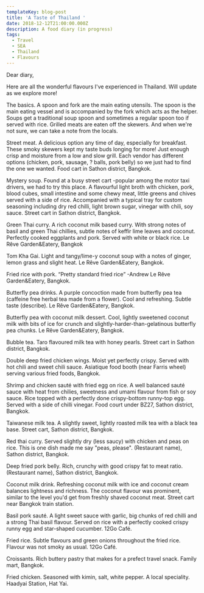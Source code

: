 ```yaml
---
templateKey: blog-post
title: 'A Taste of Thailand '
date: 2018-12-12T21:00:00.000Z
description: A food diary (in progress)
tags:
  - Travel
  - SEA
  - Thailand
  - Flavours
---
```

Dear diary,

Here are all the wonderful flavours I've experienced in Thailand. Will update as we explore more!

The basics. A spoon and fork are the main eating utensils.
The spoon is the main eating vessel and is accompanied by the fork which acts as the helper. Soups get a traditional soup spoon and sometimes a regular spoon too if served with rice. Grilled meats are eaten off the skewers. And when we're not sure, we can take a note from the locals. 

Street meat. A delicious option any time of day, especially for breakfast. These smoky skewers kept my taste buds longing for more! Just enough crisp and moisture from a low and slow grill. Each vendor has different options (chicken, pork, sausage, ? balls, pork belly) so we just had to find the one we wanted.
Food cart in Sathon district, Bangkok.

Mystery soup. Found at a busy street cart -popular among the motor taxi drivers, we had to try this place. A flavourful light broth with chicken, pork, blood cubes, small intestine and some chewy meat, little greens and chives served with a side of rice. Accompanied with a typical tray for custom seasoning including dry red chilli, light brown sugar, vinegar with chili, soy sauce.
Street cart in Sathon district, Bangkok.

Green Thai curry. A rich coconut milk based curry. With strong notes of basil and green Thai chillies,  subtle notes of keffir lime leaves and coconut. Perfectly cooked eggplants and pork. Served with white or black rice.
Le Rêve Garden&Eatery, Bangkok 

Tom Kha Gai. Light and tangy/lime-y coconut soup with a notes of ginger, lemon grass and slight heat.
Le Rêve Garden&Eatery, Bangkok.

Fried rice with pork. “Pretty standard fried rice” -Andrew
Le Rêve Garden&Eatery, Bangkok.

Butterfly pea drinks. A purple concoction made from butterfly pea tea (caffeine free herbal tea made from a flower). Cool and refreshing. Subtle taste (describe).
Le Rêve Garden&Eatery, Bangkok.

Butterfly pea with coconut milk dessert. Cool, lightly sweetened coconut milk with bits of ice for crunch and slightly-harder-than-gelatinous butterfly pea chunks. 
Le Rêve Garden&Eatery, Bangkok.

Bubble tea. Taro flavoured milk tea with honey pearls.
Street cart in Sathon district, Bangkok.

Double deep fried chicken wings. Moist yet perfectly crispy. Served with hot chili and sweet chili sauce.
Asiatique food booth (near Farris wheel) serving various fried foods, Bangkok.

Shrimp and chicken sauté with fried egg on rice. A well balanced sauté sauce with heat from chilies, sweetness and umami flavour from fish or soy sauce. Rice topped with a perfectly done crispy-bottom runny-top egg. Served with a side of chilli vinegar.
Food court under BZ27, Sathon district, Bangkok.

Taiwanese milk tea. A slightly sweet, lightly roasted milk tea with a black tea base.
Street cart, Sathon district, Bangkok.

Red thai curry. Served slightly dry (less saucy) with chicken and peas on rice. This is one dish made me say "peas, please".
(Restaurant name), Sathon district, Bangkok.

Deep fried pork belly. Rich, crunchy with good crispy fat to meat ratio.
(Restaurant name), Sathon district, Bangkok.

Coconut milk drink. Refreshing coconut milk with ice and coconut cream balances lightness and richness. The coconut flavour was prominent, similar to the level you'd get from freshly shaved coconut meat.
Street cart near Bangkok train station.

Basil pork sauté. A light sweet sauce with garlic, big chunks of red chilli and a strong Thai basil flavour. Served on rice with a perfectly cooked crispy runny egg and star-shaped cucumber.
12Go Café.

Fried rice. Subtle flavours and green onions throughout the fried rice. Flavour was not smoky as usual.
12Go Café.

Croissants. Rich buttery pastry that makes for a prefect travel snack.
Family mart, Bangkok.

Fried chicken. Seasoned with kimin, salt, white pepper. A local speciality. 
Haadyai Station, Hat Yai.
